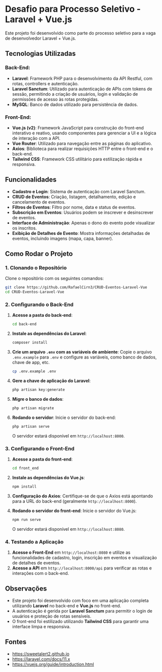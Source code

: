 
# Desafio para Processo Seletivo - Laravel + Vue.js

Este projeto foi desenvolvido como parte do processo seletivo para a vaga de desenvolvedor Laravel + Vue.js.

## Tecnologias Utilizadas

### Back-End:
- **Laravel**: Framework PHP para o desenvolvimento da API Restful, com rotas, controllers e autenticação.
- **Laravel Sanctum**: Utilizado para autenticação de APIs com tokens de sessão, permitindo a criação de usuários, login e validação de permissões de acesso às rotas protegidas.
- **MySQL**: Banco de dados utilizado para persistência de dados.

### Front-End:
- **Vue.js (v2)**: Framework JavaScript para construção do front-end interativo e reativo, usando componentes para gerenciar a UI e a lógica de interação com a API.
- **Vue Router**: Utilizado para navegação entre as páginas do aplicativo.
- **Axios**: Biblioteca para realizar requisições HTTP entre o front-end e o back-end.
- **Tailwind CSS**: Framework CSS utilitário para estilização rápida e responsiva.

## Funcionalidades

- **Cadastro e Login**: Sistema de autenticação com Laravel Sanctum.
- **CRUD de Eventos**: Criação, listagem, detalhamento, edição e cancelamento de eventos.
- **Filtros de Eventos**: Filtro por nome, data e status de eventos.
- **Subscrição em Eventos**: Usuários podem se inscrever e desinscrever de eventos.
- **Interface de Administração**: Apenas o dono do evento pode visualizar os inscritos.
- **Exibição de Detalhes de Evento**: Mostra informações detalhadas de eventos, incluindo imagens (mapa, capa, banner).

## Como Rodar o Projeto

### 1. Clonando o Repositório

Clone o repositório com os seguintes comandos:

```bash
git clone https://github.com/RafaelCirn3/CRUD-Eventos-Laravel-Vue
cd CRUD-Eventos-Laravel-Vue
```

### 2. Configurando o Back-End

1. **Acesse a pasta do back-end**:
   ```bash
   cd back-end
   ```

2. **Instale as dependências do Laravel**:
   ```bash
   composer install
   ```

3. **Crie um arquivo `.env` com as variáveis de ambiente**:
   Copie o arquivo `.env.example` para `.env` e configure as variáveis, como banco de dados, chave de app, etc.

   ```bash
   cp .env.example .env
   ```

4. **Gere a chave de aplicação do Laravel**:
   ```bash
   php artisan key:generate
   ```

5. **Migre o banco de dados**:
   ```bash
   php artisan migrate
   ```

6. **Rodando o servidor**:
   Inicie o servidor do back-end:
   ```bash
   php artisan serve
   ```

   O servidor estará disponível em `http://localhost:8000`.

### 3. Configurando o Front-End

1. **Acesse a pasta do front-end**:
   ```bash
   cd front_end
   ```

2. **Instale as dependências do Vue.js**:
   ```bash
   npm install
   ```

3. **Configuração do Axios**:
   Certifique-se de que o Axios está apontando para a URL do back-end (geralmente `http://localhost:8000`).

4. **Rodando o servidor do front-end**:
   Inicie o servidor do Vue.js:
   ```bash
   npm run serve
   ```

   O servidor estará disponível em `http://localhost:8080`.

### 4. Testando a Aplicação

1. **Acesse o Front-End** em `http://localhost:8080` e utilize as funcionalidades de cadastro, login, inscrição em eventos e visualização de detalhes de eventos.
2. **Acesse a API** em `http://localhost:8000/api` para verificar as rotas e interações com o back-end.

## Observações

- Este projeto foi desenvolvido com foco em uma aplicação completa utilizando **Laravel** no back-end e **Vue.js** no front-end.
- A autenticação é gerida por **Laravel Sanctum** para permitir o login de usuários e proteção de rotas sensíveis.
- O front-end foi estilizado utilizando **Tailwind CSS** para garantir uma interface limpa e responsiva.

## Fontes
- https://sweetalert2.github.io
- https://laravel.com/docs/11.x
- https://vuejs.org/guide/introduction.html